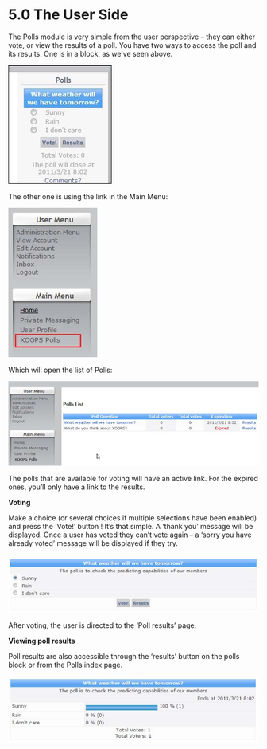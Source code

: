 # 5.0 The User Side

The Polls module is very simple from the user perspective – they can either vote, or view the results of a poll. You have two ways to access the poll and its results. One is in a block, as we’ve seen above.

![img_23.jpg](../assets/img_23.jpg)

The other one is using the link in the Main Menu:
 
![img_24.jpg](../assets/img_24.jpg)  

Which will open the list of Polls:

![img_25.jpg](../assets/img_25.jpg)    

The polls that are available for voting will have an active link. For the expired ones, you’ll only have a link to the results.

**Voting**

Make a choice (or several choices if multiple selections have been enabled) and press the ‘Vote!’ button ! It’s that simple. A ‘thank you’ message will be displayed. Once a user has voted they can’t vote again – a ‘sorry you have already voted’ message will be displayed if they try. 

![img_26.jpg](../assets/img_26.jpg)   
 
After voting, the user is directed to the ‘Poll results’ page.

**Viewing poll results**

Poll results are also accessible through the ‘results’ button on the polls block or from the Polls index page.

![img_25.jpg](../assets/img_27.jpg)   